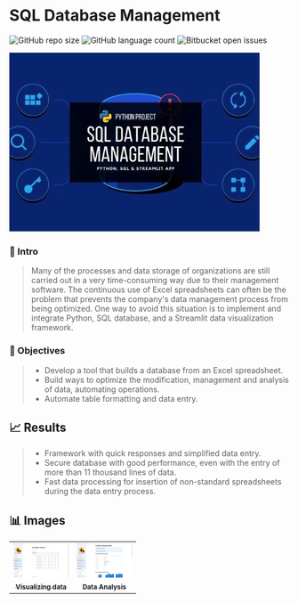 # SQL Database Management

<!---Esses são exemplos. Veja https://shields.io para outras pessoas ou para personalizar este conjunto de escudos. Você pode querer incluir dependências, status do projeto e informações de licença aqui--->

![GitHub repo size](https://img.shields.io/badge/REPO%20SIZE-4800kb-green)
![GitHub language count](https://img.shields.io/badge/LANGUAGES-2-green)
![Bitbucket open issues](https://img.shields.io/badge/OPEN%20ISSUES-NO%20ISSUES-green)

<img src="project-image.jpg" alt=" ">


### :speech_balloon: Intro

> Many of the processes and data storage of organizations are still carried out in a very time-consuming way due to their management software.
  The continuous use of Excel spreadsheets can often be the problem that prevents the company's data management process from being optimized.
  One way to avoid this situation is to implement and integrate Python, SQL database, and a Streamlit data visualization framework.

### :rocket: Objectives

> - Develop a tool that builds a database from an Excel spreadsheet.
> - Build ways to optimize the modification, management and analysis of data, automating operations.
> - Automate table formatting and data entry.

## :chart_with_upwards_trend: Results

> - Framework with quick responses and simplified data entry.
> - Secure database with good performance, even with the entry of more than 11 thousand lines of data.
> - Fast data processing for insertion of non-standard spreadsheets during the data entry process.

## :bar_chart: Images

<table>
  <tr>
    <td align="center">
      <a href="image-1.jpg"">
        <img src="image-1.jpg" width="100px;" alt=" "/><br>
        <sub>
          <b>Visualizing data</b>
        </sub>
      </a>
    </td>
    <td align="center">
      <a href="image-2.jpg">
        <img src="image-2.jpg" width="100px;" alt=" "/><br>
        <sub>
          <b>Data Analysis</b>
        </sub>
      </a>
    </td>
</table>
